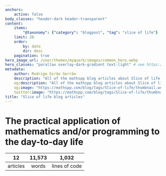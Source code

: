 ```yaml
---
anchors:
    active: false
body_classes: "header-dark header-transparent"
content:
    items:
        "@taxonomy": {"category": "blogpost", "tag": "slice of life"}
    limit: 20
    order:
        by: date
        dir: desc
    pagination: true
hero_image_url: /user/themes/myquark/images/common_hero.webp
hero_classes: "parallax overlay-dark-gradient text-light" # see https://demo.getgrav.org/blog-skeleton/blog/hero-classes
metadata:
    author: Rodrigo Girão Serrão
    description: "All of the mathspp blog articles about Slice of life."
    og:description: "All of the mathspp blog articles about Slice of life."
    og:image: "https://mathspp.com/blog/tags/Slice-of-life/thumbnail.webp"
    twitter:image: "https://mathspp.com/blog/tags/Slice-of-life/thumbnail.webp"
title: "Slice of life blog articles"
---
```



# The practical application of mathematics and/or programming to the day-to-day life


<table class="stats-table">
    <thead>
        <tr>
            <th style="text-align: center;">12</th>
            <th style="text-align: center;">11,573</th>
            <th style="text-align: center;">1,032</th>
        </tr>
    </thead>
    <tbody>
        <tr>
            <td style="text-align: center;">articles</td>
            <td style="text-align: center;">words</td>
            <td style="text-align: center;">lines of code</td>
        </tr>
    </tbody>
</table>